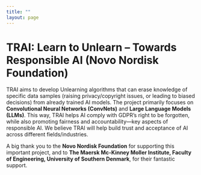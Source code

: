 ```yaml
---
title: ""
layout: page
---
```


# TRAI: Learn to Unlearn – Towards Responsible AI (Novo Nordisk Foundation)

TRAI aims to develop Unlearning algorithms that can erase knowledge of specific data samples (raising privacy/copyright issues, or leading to biased decisions) from already trained AI models. The project primarily focuses on **Convolutional Neural Networks (ConvNets)** and **Large Language Models (LLMs)**. This way, TRAI helps AI comply with GDPR’s right to be forgotten, while also promoting fairness and accountability—key aspects of responsible AI. We believe TRAI will help build trust and acceptance of AI across different fields/industries.

A big thank you to the **Novo Nordisk Foundation** for supporting this important project, and to **The Maersk Mc-Kinney Moller Institute, Faculty of Engineering, University of Southern Denmark**, for their fantastic support.

